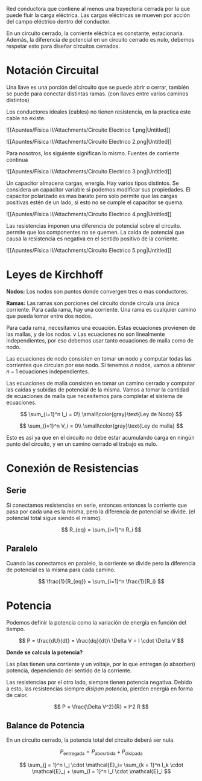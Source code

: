 Red conductora que contiene al menos una trayectoria cerrada por la que puede fluir la carga eléctrica. Las cargas eléctricas se mueven por acción del campo eléctrico dentro del conductor. 

En un circuito cerrado, la corriente eléctrica es constante, estacionaria. Además, la diferencia de potencial en un circuito cerrado es nulo, debemos respetar esto para diseñar circuitos cerrados.

# Notación Circuital

Una llave es una porción del circuito que se puede abrir o cerrar, también se puede para conectar distintas ramas. (con llaves entre varios caminos distintos)

Los conductores ideales (cables) no tienen resistencia, en la practica este cable no existe.

![[Apuntes/Física II/Attachments/Circuito Electrico 1.png|Untitled]]

![[Apuntes/Física II/Attachments/Circuito Electrico 2.png|Untitled]]

 Para nosotros, los siguiente significan lo mismo. Fuentes de corriente continua

![[Apuntes/Física II/Attachments/Circuito Electrico 3.png|Untitled]]

Un capacitor almacena cargas, energía. Hay varios tipos distintos. Se considera un capacitor variable si podemos modificar sus propiedades. El capacitor polarizado es mas barato pero solo permite que las cargas positivas estén de un lado, si esto no se cumple el capacitor se quema.

![[Apuntes/Física II/Attachments/Circuito Electrico 4.png|Untitled]]

Las resistencias imponen una diferencia de potencial sobre el circuito. permite que los componentes no se quemen. La caída de potencial que causa la resistencia es negativa en el sentido positivo de la corriente.

![[Apuntes/Física II/Attachments/Circuito Electrico 5.png|Untitled]]

# Leyes de Kirchhoff

**Nodos:** Los nodos son puntos donde convergen tres o mas conductores.

**Ramas:** Las ramas son porciones del circuito donde circula una única corriente. Para cada rama, hay una corriente. Una rama es cualquier camino que pueda tomar entre dos nodos.

Para cada rama, necesitamos una ecuación. Estas ecuaciones provienen de las mallas, y de los nodos.  v  Las ecuaciones no son linealmente independientes, por eso debemos usar tanto ecuaciones de malla como de nodo.

Las ecuaciones de nodo consisten en tomar un nodo y computar todas las corrientes que circulan por ese nodo. Si tenemos $n$ nodos, vamos a obtener $n{-}1$ ecuaciones independientes.

Las ecuaciones de malla consisten en tomar un camino cerrado y computar las caídas y subidas de potencial de la misma. Vamos a tomar la cantidad de ecuaciones de malla que necesitemos para completar el sistema de ecuaciones.

$$
\sum_{i=1}^n I_i = 0\\
\small\color{gray}\text{Ley de Nodo}
$$

$$
\sum_{i=1}^n V_i = 0\\
\small\color{gray}\text{Ley de malla}
$$

Esto es así ya que en el circuito no debe estar acumulando carga en ningún punto del circuito, y en un camino cerrado el trabajo es nulo.

# Conexión de Resistencias

## Serie

Si conectamos resistencias en serie, entonces entonces la corriente que pasa por cada una es la misma, pero la diferencia de potencial se divide. (el potencial total sigue siendo el mismo).

$$
R_{eq} = \sum_{i=1}^n R_i
$$

## Paralelo

Cuando las conectamos en paralelo, la corriente se divide pero la diferencia de potencial es la misma para cada camino.

$$
\frac{1}{R_{eq}} = \sum_{i=1}^n \frac{1}{R_i}
$$

# Potencia

Podemos definir la potencia como la variación de energía en función del tiempo.

$$
P = \frac{dU}{dt} = \frac{dq}{dt}\ \Delta V = I \cdot \Delta V
$$

**Donde se calcula la potencia?**

Las pilas tienen una corriente y un voltaje, por lo que entregan (o absorben) potencia, dependiendo del sentido de la corriente. 

Las resistencias por el otro lado, siempre tienen potencia negativa. Debido a esto, las resistencias siempre *disipan potencia*, pierden energía en forma de calor.

$$
P = \frac{\Delta V^2}{R} = I^2 R
$$

## Balance de Potencia

En un circuito cerrado, la potencia total del circuito deberá ser nula.

$$
P_{\text{entregada}} = P_{\text{abosrbida}} + P_{\text{disipada}}
$$

$$
\sum_{j = 1}^n I_j \cdot \mathcal{E}_i= \sum_{k = 1}^n I_k \cdot \mathcal{E}_j + \sum_{l = 1}^n I_l \cdot \mathcal{E}_l
$$